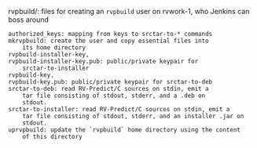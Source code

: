 rvpbuild/: files for creating an `rvpbuild` user on rvwork-1, who
    Jenkins can boss around

	authorized_keys: mapping from keys to srctar-to-* commands
	mkrvpbuild: create the user and copy essential files into
	    its home directory
	rvpbuild-installer-key,
	rvpbuild-installer-key.pub: public/private keypair for
	    srctar-to-installer
	rvpbuild-key,
	rvpbuild-key.pub: public/private keypair for srctar-to-deb
	srctar-to-deb: read RV-Predict/C sources on stdin, emit a
	    tar file consisting of stdout, stderr, and a .deb on
	    stdout.
	srctar-to-installer: read RV-Predict/C sources on stdin, emit a
	    tar file consisting of stdout, stderr, and an installer .jar on
	    stdout.
	uprvpbuild: update the `rvpbuild` home directory using the content
	    of this directory
